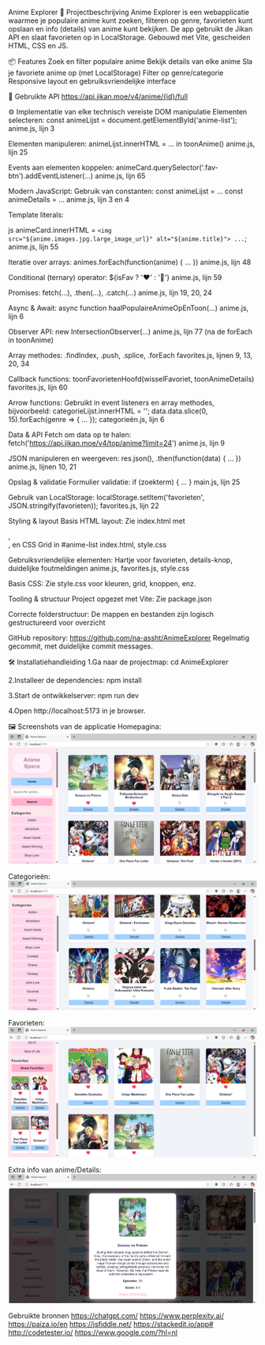 Anime Explorer
📖 Projectbeschrijving
Anime Explorer is een webapplicatie waarmee je populaire anime kunt zoeken, filteren op genre, favorieten kunt opslaan en info (details) van anime kunt bekijken. De app gebruikt de Jikan API en slaat favorieten op in LocalStorage.
Gebouwd met Vite, gescheiden HTML, CSS en JS.


📦 Features
Zoek en filter populaire anime
Bekijk details van elke anime
Sla je favoriete anime op (met LocalStorage)
Filter op genre/categorie
Responsive layout en gebruiksvriendelijke interface



🔗 Gebruikte API
https://api.jikan.moe/v4/anime/{id}/full




⚙️ Implementatie van elke technisch vereiste
DOM manipulatie
Elementen selecteren:
const animeLijst = document.getElementById('anime-list');
anime.js, lijn 3

Elementen manipuleren:
animeLijst.innerHTML = ... in toonAnime()
anime.js, lijn 25

Events aan elementen koppelen:
animeCard.querySelector('.fav-btn').addEventListener(...)
anime.js, lijn 65

Modern JavaScript:
Gebruik van constanten:
const animeLijst = ...
const animeDetails = ...
anime.js, lijn 3 en 4

Template literals:

js
animeCard.innerHTML = `
  <img src="${anime.images.jpg.large_image_url}" alt="${anime.title}">
  ...
`;
anime.js, lijn 55

Iteratie over arrays:
animes.forEach(function(anime) { ... })
anime.js, lijn 48

Conditional (ternary) operator:
${isFav ? '❤️' : '🤍'}
anime.js, lijn 59

Promises:
fetch(...), .then(...), .catch(...)
anime.js, lijn 19, 20, 24

Async & Await:
async function haalPopulaireAnimeOpEnToon(...)
anime.js, lijn 6

Observer API:
new IntersectionObserver(...)
anime.js, lijn 77 (na de forEach in toonAnime)

Array methodes:
.findIndex, .push, .splice, .forEach
favorites.js, lijnen 9, 13, 20, 34

Callback functions:
toonFavorietenHoofd(wisselFavoriet, toonAnimeDetails)
favorites.js, lijn 60

Arrow functions:
Gebruikt in event listeners en array methodes, bijvoorbeeld:
categorieLijst.innerHTML = ''; data.data.slice(0, 15).forEach(genre => { ... });
categorieën.js, lijn 6



Data & API
Fetch om data op te halen:
fetch('https://api.jikan.moe/v4/top/anime?limit=24')
anime.js, lijn 9

JSON manipuleren en weergeven:
res.json(), .then(function(data) { ... })
anime.js, lijnen 10, 21

Opslag & validatie
Formulier validatie:
if (zoekterm) { ... }
main.js, lijn 25

Gebruik van LocalStorage:
localStorage.setItem('favorieten', JSON.stringify(favorieten));
favorites.js, lijn 22



Styling & layout
Basis HTML layout:
Zie index.html met <aside>, <main>, en CSS Grid in #anime-list
index.html, style.css

Gebruiksvriendelijke elementen:
Hartje voor favorieten, details-knop, duidelijke foutmeldingen
anime.js, favorites.js, style.css

Basis CSS:
Zie style.css voor kleuren, grid, knoppen, enz.



Tooling & structuur
Project opgezet met Vite:
Zie package.json

Correcte folderstructuur:
De mappen en bestanden zijn logisch gestructureerd voor overzicht

GitHub repository:
https://github.com/na-assht/AnimeExplorer
Regelmatig gecommit, met duidelijke commit messages.



🛠️ Installatiehandleiding
1.Ga naar de projectmap:
cd AnimeExplorer

2.Installeer de dependencies:
npm install

3.Start de ontwikkelserver:
npm run dev

4.Open http://localhost:5173 in je browser.




🖼️ Screenshots van de applicatie
Homepagina:
![Homepagina](./Homepagina.png)

Categorieën:
![Categorieën](./Categories.png)

Favorieten:
![Favorieten](./ShowFavorites.png)

Extra info van anime/Details:
![Details](./ExtraInfoVanAnime(Details).png)



Gebruikte bronnen
https://chatgpt.com/
https://www.perplexity.ai/
https://paiza.io/en
https://jsfiddle.net/
https://stackedit.io/app#
http://codetester.io/
https://www.google.com/?hl=nl